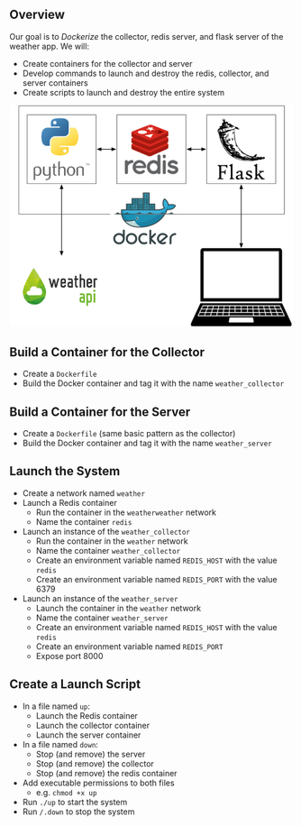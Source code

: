 ## Overview

Our goal is to *Dockerize* the collector, redis server, and flask server of the weather app. We will:

* Create containers for the collector and server
* Develop commands to launch and destroy the redis, collector, and server containers
* Create scripts to launch and destroy the entire system

![architecture](architecture.png)

## Build a Container for the Collector

* Create a `Dockerfile`
* Build the Docker container and tag it with the name `weather_collector`

## Build a Container for the Server

* Create a `Dockerfile` (same basic pattern as the collector)
* Build the Docker container and tag it with the name `weather_server`

## Launch the System

* Create a network named `weather`
* Launch a Redis container 
  * Run the container in the `weatherweather` network
  * Name the container `redis`
* Launch an instance of the `weather_collector`
  * Run the container in the `weather` network
  * Name the container `weather_collector`
  * Create an environment variable named `REDIS_HOST` with the value `redis`
  * Create an environment variable named `REDIS_PORT` with the value 6379
* Launch an instance of the `weather_server`
  * Launch the container in the `weather` network
  * Name the container `weather_server`
  * Create an environment variable named `REDIS_HOST` with the value `redis`
  * Create an environment variable named `REDIS_PORT`
  * Expose port 8000

## Create a Launch Script

* In a file named `up`:
  * Launch the Redis container
  * Launch the collector container
  * Launch the server container
* In a file named `down`:
  * Stop (and remove) the server
  * Stop (and remove) the collector
  * Stop (and remove) the redis container
* Add executable permissions to both files
  * e.g. `chmod +x up`
* Run `./up` to start the system
* Run `/.down` to stop the system
